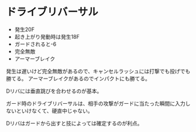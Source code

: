# ドライブリバーサル

- 発生20F
- 起き上がり発動時は発生18F
- ガードされると-6
- 完全無敵
- アーマーブレイク

発生は遅いけど完全無敵があるので、キャンセルラッシュには打撃でも投げでも勝てる。
アーマーブレイクがあるのでインパクトにも勝てる。

Dリバには垂直跳びを合わせるのが基本。

ガード時のドライブリバーサルは、相手の攻撃がガードに当たった瞬間に入力しないといけなくて、硬直中じゃない。

Dリバはガードから出すと技によっては確定するのが利点。
